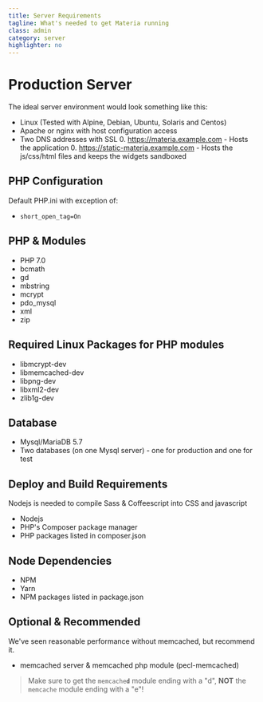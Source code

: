 ```yaml
---
title: Server Requirements
tagline: What's needed to get Materia running
class: admin
category: server
highlighter: no
---
```

# Production Server

The ideal server environment would look something like this:

* Linux (Tested with Alpine, Debian, Ubuntu, Solaris and Centos)
* Apache or nginx with host configuration access
* Two DNS addresses with SSL
  0. https://materia.example.com - Hosts the application
  0. https://static-materia.example.com - Hosts the js/css/html files and keeps the widgets sandboxed

## PHP Configuration
Default PHP.ini with exception of:

* `short_open_tag=On`

## PHP & Modules
* PHP 7.0
* bcmath
* gd
* mbstring
* mcrypt
* pdo_mysql
* xml
* zip

## Required Linux Packages for PHP modules
* libmcrypt-dev
* libmemcached-dev
* libpng-dev
* libxml2-dev
* zlib1g-dev

## Database
* Mysql/MariaDB 5.7
* Two databases (on one Mysql server) - one for production and one for test

## Deploy and Build Requirements
Nodejs is needed to compile Sass & Coffeescript into CSS and javascript

* Nodejs
* PHP's Composer package manager
* PHP packages listed in composer.json

## Node Dependencies
* NPM
* Yarn
* NPM packages listed in package.json

## Optional & Recommended

We've seen reasonable performance without memcached, but recommend it.

* memcached server & memcached php module (pecl-memcached)

> Make sure to get the <code>memcache<b>d</b></code> module ending with a &quot;d&quot;, <b>NOT</b> the <code>memcache</code> module ending with a &quot;e&quot;!

